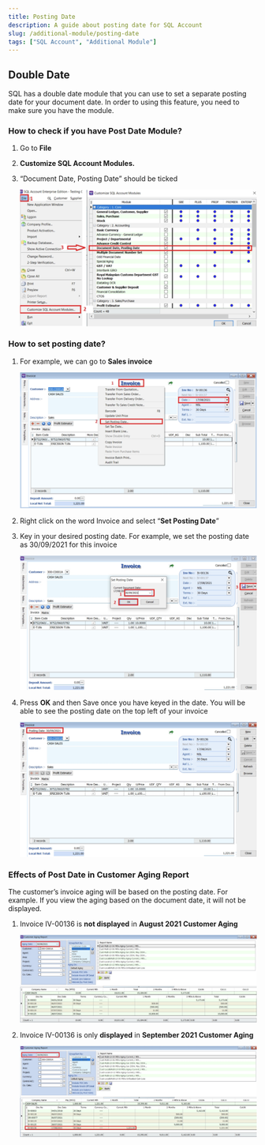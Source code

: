 ```yaml
---
title: Posting Date
description: A guide about posting date for SQL Account
slug: /additional-module/posting-date
tags: ["SQL Account", "Additional Module"]
---
```


## Double Date

SQL has a double date module that you can use to set a separate posting date for your document date. In order to using this feature, you need to make sure you have the module.

### How to check if you have Post Date Module?

1) Go to **File**

2) **Customize SQL Account Modules.**

3) “Document Date, Posting Date” should be ticked

   ![1](../../static/img/additional-module/posting-date/1.png)

### How to set posting date?

1) For example, we can go to **Sales invoice**

   ![2](../../static/img/additional-module/posting-date/2.png)

2) Right click on the word Invoice and select “**Set Posting Date**”

3) Key in your desired posting date. For example, we set the posting date as 30/09/2021 for this invoice

   ![3](../../static/img/additional-module/posting-date/3.png)

4) Press **OK** and then Save once you have keyed in the date. You will be able to see the posting date on the top left of your invoice

   ![4](../../static/img/additional-module/posting-date/4.png)

### Effects of Post Date in Customer Aging Report

The customer’s invoice aging will be based on the posting date. For example. If you view the aging based on the document date, it will not be displayed.

1) Invoice IV-00136 is **not displayed** in **August 2021 Customer Aging**

   ![5](../../static/img/additional-module/posting-date/5.png)

2) Invoice IV-00136 is only **displayed** in **September 2021 Customer Aging**

   ![6](../../static/img/additional-module/posting-date/6.png)
